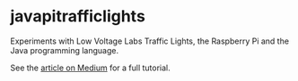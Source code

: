 # javapitrafficlights

Experiments with Low Voltage Labs Traffic Lights, the Raspberry Pi and the Java programming language.

See the [article on Medium](https://medium.com/@simon_prickett/playing-with-raspberry-pi-gpio-pins-and-traffic-lights-in-java-ad9195c1ecd4) for a full tutorial.
